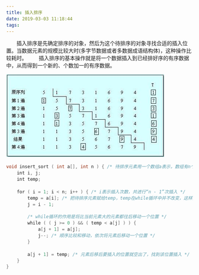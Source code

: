 ```yaml
---
title: 插入排序
date: 2019-03-03 11:18:44
tags:
---
```

&emsp;&emsp;插入排序是先确定排序的对象，然后为这个待排序的对象寻找合适的插入位置。当数据元素的规模比较大时(多字节数据或者多数据成语结构体)，这种操作比较耗时。
&emsp;&emsp;插入排序的基本操作就是将一个数据插入到已经排好序的有序数据中，从而得到一个新的、个数加一的有序数据。

<img src="./插入排序/1.png">

``` cpp
void insert_sort ( int a[], int n ) { /* 待排序元素用一个数组a表示，数组有n个元素 */
    int i, j;
    int temp;
​
    for ( i = 1; i < n; i++ ) { /* i表示插入次数，共进行“n - 1”次插入 */
        temp = a[i]; /* 把待排序元素赋给temp，temp在while循环中并不改变，这样方便比较，并且它是要插入的元素 */
        j = i - 1;
​
        /* while循环的作用是将比当前元素大的元素都往后移动一个位置 */
        while ( ( j >= 0 ) && ( temp < a[j] ) ) {
            a[j + 1] = a[j];
            j--; /* 顺序比较和移动，依次将元素后移动一个位置 */
        }
​
        a[j + 1] = temp; /* 元素后移后要插入的位置就空出了，找到该位置插入 */
    }
}
```